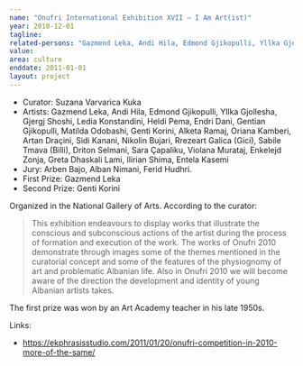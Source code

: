 ```yaml
---
name: "Onufri International Exhibition XVII – I Am Art(ist)"
year: 2010-12-01
tagline:
related-persons: "Gazmend Leka, Andi Hila, Edmond Gjikopulli, Yllka Gjollesha, Gjergj Shoshi, Ledia Konstandini, Heldi Pema, Endri Dani, Gentian Gjikopulli, Matilda Odobashi, Genti Korini, Alketa Ramaj, Oriana Kamberi, Artan Draçini, Sidi Kanani, Nikolin Bujari, Rrezeart Galica, Sabile Tmava, Driton Selmani, Sara Çapaliku, Violana Murataj, Enkelejd Zonja, Greta Dhaskali Lami, Ilirjan Shima, Entela Kasemi, Ilirian Shima, Rubens Shima"
value:
area: culture
enddate: 2011-01-01
layout: project
---
```

* Curator: Suzana Varvarica Kuka
* Artists: Gazmend Leka, Andi Hila, Edmond Gjikopulli, Yllka Gjollesha, Gjergj Shoshi, Ledia Konstandini, Heldi Pema, Endri Dani, Gentian Gjikopulli, Matilda Odobashi, Genti Korini, Alketa Ramaj, Oriana Kamberi, Artan Draçini, Sidi Kanani, Nikolin Bujari, Rrezeart Galica (Gici), Sabile Tmava (Billi), Driton Selmani, Sara Çapaliku, Violana Murataj, Enkelejd Zonja, Greta Dhaskali Lami, Ilirian Shima, Entela Kasemi
* Jury: Arben Bajo, Alban Nimani, Ferid Hudhri.
* First Prize: Gazmend Leka
* Second Prize: Genti Korini

Organized in the National Gallery of Arts.
According to the curator:
>This exhibition endeavours to display works that illustrate the conscious and subconscious actions of the artist during the process of formation and execution of the work. The works of Onufri 2010 demonstrate through images some of the themes mentioned in the curatorial concept and some of the features of the physiognomy of art and problematic Albanian life. Also in Onufri 2010 we will become aware of the direction the development and identity of young Albanian artists takes.

The first prize was won by an Art Academy teacher in his late 1950s.



Links:
* <https://ekphrasisstudio.com/2011/01/20/onufri-competition-in-2010-more-of-the-same/>
